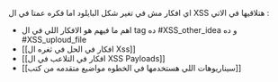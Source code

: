  اي افكار مش في تغير شكل البايلود اما فكره عمتا في ال  XSS  هتلاقيها في الاتي : 
 - اهم ما فيهم هو الافكار اللي في ال tag ده #XSS_other_idea و ده #XSS_uploud_file
 - [[افكار في الحل في ثغره ال Xss]]
 - [[افكار في التلاعب في ال  XSS Payloads]]
 - [[سيناريوهات اللي هستخدمها في الخطوه مواضيع متقدمه من كتب]]

 

 